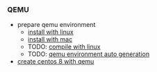 ### QEMU

* prepare qemu environment
    + [install with linux](install.with.linux.md)
    + [install with mac](install.with.mac.md)
    + TODO: [compile with linux](compile.qemu.linux.md)
    + TODO: [qemu environment auto generation]()
* [create centos 8 with qemu](create.centos.8.with.qemu.md)